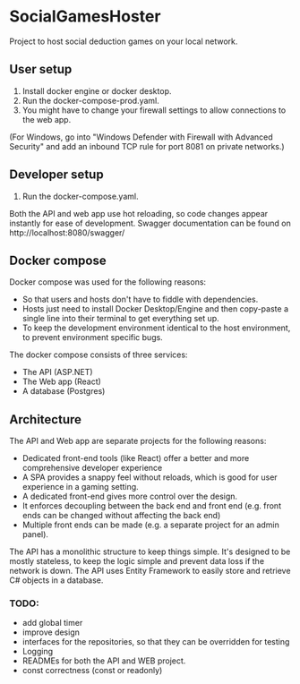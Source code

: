 # SocialGamesHoster
Project to host social deduction games on your local network.

## User setup
1. Install docker engine or docker desktop.
2. Run the docker-compose-prod.yaml.
3. You might have to change your firewall settings to allow connections to the web app.

(For Windows, go into "Windows Defender with Firewall with Advanced Security" and 
add an inbound TCP rule for port 8081 on private networks.)

## Developer setup
1. Run the docker-compose.yaml.

Both the API and web app use hot reloading, so code changes appear instantly for ease of development.
Swagger documentation can be found on http://localhost:8080/swagger/

## Docker compose
Docker compose was used for the following reasons:
- So that users and hosts don't have to fiddle with dependencies.
- Hosts just need to install Docker Desktop/Engine and then copy-paste a single line into their terminal to get everything set up.
- To keep the development environment identical to the host environment, to prevent environment specific bugs.

The docker compose consists of three services:
- The API (ASP.NET)
- The Web app (React)
- A database (Postgres)

## Architecture
The API and Web app are separate projects for the following reasons:
- Dedicated front-end tools (like React) offer a better and more comprehensive developer experience
- A SPA provides a snappy feel without reloads, which is good for user experience in a gaming setting.
- A dedicated front-end gives more control over the design.
- It enforces decoupling between the back end and front end (e.g. front ends can be changed without affecting the back end)
- Multiple front ends can be made (e.g. a separate project for an admin panel).

The API has a monolithic structure to keep things simple. It's designed to be mostly stateless, to keep the logic simple 
and prevent data loss if the network is down.
The API uses Entity Framework to easily store and retrieve C# objects in a database.

### TODO:
- add global timer
- improve design
- interfaces for the repositories, so that they can be overridden for testing
- Logging
- READMEs for both the API and WEB project.
- const correctness (const or readonly)